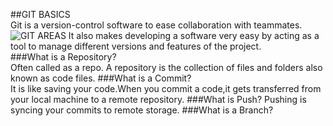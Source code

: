 ##GIT BASICS  
Git is a version-control software to ease collaboration with teammates.  
![GIT AREAS](gitareas)
It also makes developing a software very easy by acting as a tool to manage different versions and features of the project.   
###What is a Repository?  
Often called as a repo. A repository is the collection of files and folders also known as code files.
###What is a Commit?  
It is like saving your code.When you commit a code,it gets transferred from your local machine to a remote repository.
###What is Push?
Pushing is syncing your commits to remote storage.
###What is a Branch?


[gitareas]:https://www.google.com/url?sa=i&url=https%3A%2F%2Fmedium.com%2F%40lucasmaurer%2Fgit-gud-the-working-tree-staging-area-and-local-repo-a1f0f4822018&psig=AOvVaw0z3SDm3b6C8WAb24l_4JG0&ust=1583417414739000&source=images&cd=vfe&ved=0CAIQjRxqFwoTCJifl4mAgegCFQAAAAAdAAAAABAD